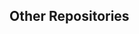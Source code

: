 ## Other Repositories

<div id="repo-list"></div>


<script>
// List of repositories: { name: "Repository Name", link: "repository_link" }
const repositories = [
  { name: "Observer pattern", link: "https://github.com/KarolKucinski2001/Observer-pattern" },
  { name: "Command pattern", link: "https://github.com/KarolKucinski2001/Command-pattern" }
];

// Generate dynamic repository links
const repoList = document.getElementById("repo-list");
repositories.forEach(repo => {
  const repoLink = document.createElement("a");
  repoLink.href = repo.link;
  repoLink.textContent = repo.name;
  repoList.appendChild(repoLink);
  repoList.appendChild(document.createElement("br"));
});
</script>
